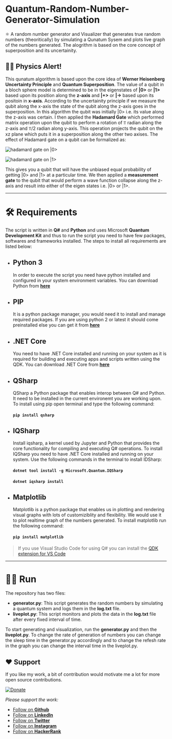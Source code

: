 # Quantum-Random-Number-Generator-Simulation
⚛ A random number generator and Visualizer that generates true random numbers (theoritically) by simulating a Qunatum Sysem and plots live graph of the numbers generated. The alogrithm is based on the core concept of superposition and its uncertainity.

## 👨‍🏫 Physics Alert!
This qunatum algorithm is based upon the core idea of **Werner Heisenberg Uncertainty Principle** and **Quantum Superposition**. The value of a qubit in a bloch sphere model is determined to be in the eigenstates of **|0>** or **|1>** based upon its position along the **z-axis** and **|+>** or **|->** based upon its positoin in **x-axis**. According to the uncertainity principle if we measure the qubit along the x-axis the state of the qubit along the z-axis goes in the superposition. In this algorithm the qubit was initially |0> i.e. its value along the z-axis was certain. I then applied the **Hadamard Gate** which performed matrix operation upon the qubit to perform a rotation of ⫪ radian along the z-axis and ⫪/2 radian along y-axis. This operation projects the qubit on the xz plane which puts it in a superposition along the other two axises. The effect of Hadamard gate on a qubit can be formalized as:

![hadamard gate on |0>](https://latex.codecogs.com/gif.latex?H|0>=\frac{|0>&plus;|1>}{\sqrt{2}})

![hadamard gate on |1>](https://latex.codecogs.com/gif.latex?H|1>=\frac{|0>-|1>}{\sqrt{2}})

This gives you a qubit that will have the unbiased equal probability of getting |0> and |1> at a particular time. We then applied a **measurement gate** to the qubit that would perform a wave function collapse along the z-axis and result into either of the eigen states i.e. |0> or |1>.

___

# 🛠 Requirements
The script is written in **Q#** and **Python** and uses Microsoft **Quantum Development Kit** and thus to run the script you need to have few packages, softwares and frameworks installed. The steps to install all requirements are listed below:

+ ## Python 3
   In order to execute the script you need have python installed and configured in your system environment variables. You can download Python from [**here**](https://www.python.org/downloads/)

+ ## PIP
   It is a python package manager, you would need it to install and manage required packages. If you are using python 2 or latest it should come preinstalled else you can get it from [**here**](https://pip.pypa.io/en/stable/installing/)
   
+ ## .NET Core
   You need to have .NET Core installed and running on your system as it is required for building and executing apps and scripts written using the QDK. You can download .NET Core from [**here**](https://dotnet.microsoft.com/download)
   
+ ## QSharp
   QSharp a Python package that enables interop between Q# and Python. It need to be installed in the current environemt you are working upon. To install using pip open terminal and type the following command:
   #### `pip install qsharp`
   
+ ## IQSharp
   Install iqsharp, a kernel used by Jupyter and Python that provides the core functionality for compiling and executing Q# operations. To install IQSharp you need to have .NET Core installed and running on your system. Use the following commands in the terminal to install IDSharp:
   #### `dotnet tool install -g Microsoft.Quantum.IQSharp`
   #### `dotnet iqsharp install`
   
+ ## Matplotlib
   Matplotlib is a python package that enables us in plotting and rendering visual graphs with lots of customiziblity and flexibility. We would use it to plot realtime graph of the numbers generated. To install matplotlib run the following command:
   #### `pip install matplotlib`
   
> If you use Visual Studio Code for using Q# you can install the [QDK extension for VS Code](https://marketplace.visualstudio.com/items?itemName=quantum.quantum-devkit-vscode)

___
# 🏃‍♂️ Run
The repository has two files:
+ **generator.py**: This script generates the random numbers by simulating a quantum system and logs them in the **log.txt** file.
+ **liveplot.py**: This script monitors and plots the data in the **log.txt** file after every fixed interval of time.

To start generating and visualization, run the **generator.py** and then the **liveplot.py**. To change the rate of generation of numbers you can change the sleep time in the generator.py accordingly and to change the refesh rate in the graph you can change the interval time in the liveplot.py.

## **❤ Support**
If you like my work, a bit of contribution would motivate me a lot for more open source contributions.

[![Donate](https://img.shields.io/badge/Donate-PayPal-green.svg)](https://www.paypal.me/amannirala13)

*Please support the work:*
 - [Follow on **Github**](https://github.com/amannirala13)
 - [Follow on **LinkedIn**](https://www.linkedin.com/in/amannirala13/)
 - [Follow on **Twitter**](https://twitter.com/AmanNirala13)
 - [Follow on **Instagram**](https://www.instagram.com/amannirala13/)
 - [Follow on **HackerRank**](https://www.hackerrank.com/amannirala13)
